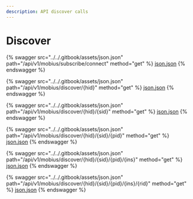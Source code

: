 ```yaml
---
description: API discover calls
---
```


# Discover

{% swagger src="../../.gitbook/assets/json.json" path="/api/v1/mobius/subscribe/connect" method="get" %}
[json.json](../../.gitbook/assets/json.json)
{% endswagger %}

{% swagger src="../../.gitbook/assets/json.json" path="/api/v1/mobius/discover/{hid}" method="get" %}
[json.json](../../.gitbook/assets/json.json)
{% endswagger %}

{% swagger src="../../.gitbook/assets/json.json" path="/api/v1/mobius/discover/{hid}/{sid}" method="get" %}
[json.json](../../.gitbook/assets/json.json)
{% endswagger %}

{% swagger src="../../.gitbook/assets/json.json" path="/api/v1/mobius/discover/{hid}/{sid}/{pid}" method="get" %}
[json.json](../../.gitbook/assets/json.json)
{% endswagger %}

{% swagger src="../../.gitbook/assets/json.json" path="/api/v1/mobius/discover/{hid}/{sid}/{pid}/{ins}" method="get" %}
[json.json](../../.gitbook/assets/json.json)
{% endswagger %}

{% swagger src="../../.gitbook/assets/json.json" path="/api/v1/mobius/discover/{hid}/{sid}/{pid}/{ins}/{rid}" method="get" %}
[json.json](../../.gitbook/assets/json.json)
{% endswagger %}
